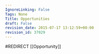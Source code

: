 ```yaml
---
IgnoreLinking: False
Tags: None
Title: Opportunities
draft: False
revision_date: 2015-07-17 13:12:59+00:00
revision_id: 37029
---
```


#REDIRECT [[Opportunity]]